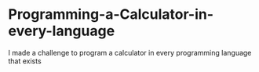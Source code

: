 # Programming-a-Calculator-in-every-language
I made a challenge to program a calculator in every programming language that exists
